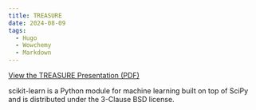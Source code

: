 ```yaml
---
title: TREASURE
date: 2024-08-09
tags:
  - Hugo
  - Wowchemy
  - Markdown
---
```


[View the TREASURE Presentation (PDF)](/static/uploads/TREASURE%20Presentation.pdf)

scikit-learn is a Python module for machine learning built on top of SciPy and is distributed under the 3-Clause BSD license.

<!--more-->
